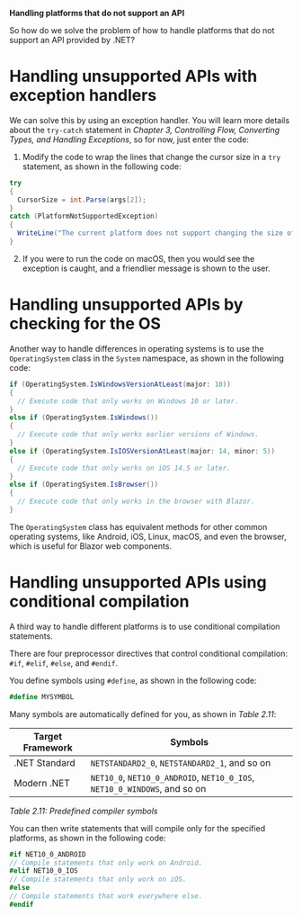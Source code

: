 **Handling platforms that do not support an API**

So how do we solve the problem of how to handle platforms that do not support an API provided by .NET? 

# Handling unsupported APIs with exception handlers

We can solve this by using an exception handler. You will learn more details about the `try-catch` statement in *Chapter 3, Controlling Flow, Converting Types, and Handling Exceptions*, so for now, just enter the code:

1.	Modify the code to wrap the lines that change the cursor size in a `try` statement, as shown in the following code:
```cs
try
{
  CursorSize = int.Parse(args[2]);
}
catch (PlatformNotSupportedException)
{
  WriteLine("The current platform does not support changing the size of the cursor.");
}
```

2.	If you were to run the code on macOS, then you would see the exception is caught, and a friendlier message is shown to the user.

# Handling unsupported APIs by checking for the OS

Another way to handle differences in operating systems is to use the `OperatingSystem` class in the `System` namespace, as shown in the following code:
```cs
if (OperatingSystem.IsWindowsVersionAtLeast(major: 10))
{
  // Execute code that only works on Windows 10 or later.
}
else if (OperatingSystem.IsWindows())
{
  // Execute code that only works earlier versions of Windows.
}
else if (OperatingSystem.IsIOSVersionAtLeast(major: 14, minor: 5))
{
  // Execute code that only works on iOS 14.5 or later.
}
else if (OperatingSystem.IsBrowser())
{
  // Execute code that only works in the browser with Blazor.
}
```

The `OperatingSystem` class has equivalent methods for other common operating systems, like Android, iOS, Linux, macOS, and even the browser, which is useful for Blazor web components.

# Handling unsupported APIs using conditional compilation

A third way to handle different platforms is to use conditional compilation statements.

There are four preprocessor directives that control conditional compilation: `#if`, `#elif`, `#else`, and `#endif`.

You define symbols using `#define`, as shown in the following code:
```cs
#define MYSYMBOL
```

Many symbols are automatically defined for you, as shown in *Table 2.11*:

Target Framework|Symbols
---|---
.NET Standard|`NETSTANDARD2_0`, `NETSTANDARD2_1`, and so on
Modern .NET|`NET10_0`, `NET10_0_ANDROID`, `NET10_0_IOS`, `NET10_0_WINDOWS`, and so on

*Table 2.11: Predefined compiler symbols*

You can then write statements that will compile only for the specified platforms, as shown in the following code:
```cs
#if NET10_0_ANDROID
// Compile statements that only work on Android.
#elif NET10_0_IOS
// Compile statements that only work on iOS.
#else
// Compile statements that work everywhere else.
#endif
```

